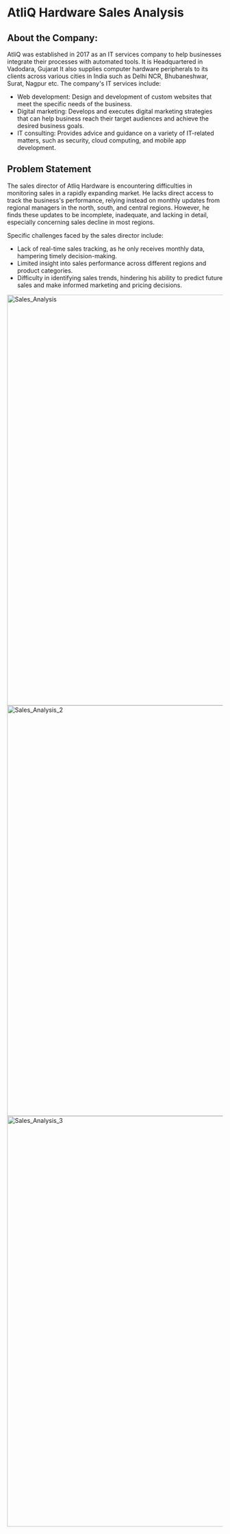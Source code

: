 # AtliQ Hardware Sales Analysis

## About the Company:

AtliQ was established in 2017 as an IT services company to help businesses integrate their processes with automated tools. It is Headquartered in Vadodara, Gujarat
It also supplies computer hardware peripherals to its clients across various cities in India such as Delhi NCR, Bhubaneshwar, Surat, Nagpur etc.
The company's IT services include:
* Web development:
Design and development of custom websites that meet the specific needs of the business.
* Digital marketing:
Develops and executes digital marketing strategies that can help business reach their target audiences and achieve the desired business goals.
* IT consulting:
Provides advice and guidance on a variety of IT-related matters, such as security, cloud computing, and mobile app development.

## Problem Statement

The sales director of Atliq Hardware is encountering difficulties in monitoring sales in a rapidly expanding market. He lacks direct access to track the business's performance, relying instead on monthly updates from regional managers in the north, south, and central regions. However, he finds these updates to be incomplete, inadequate, and lacking in detail, especially concerning sales decline in most regions.

Specific challenges faced by the sales director include:

*  Lack of real-time sales tracking, as he only receives monthly data, hampering timely decision-making.
*  Limited insight into sales performance across different regions and product categories.
*  Difficulty in identifying sales trends, hindering his ability to predict future sales and make informed marketing and pricing decisions.



<img width="959" alt="Sales_Analysis" src="https://github.com/Vidu054/AtliQ_Sales_Insight/assets/107995442/40951001-e36d-4a11-b9ce-6d8fbc39eee7">

<img width="959" alt="Sales_Analysis_2" src="https://github.com/Vidu054/AtliQ_Sales_Insight/assets/107995442/cea78a2c-2d54-49a5-91fa-599118307803">

<img width="959" alt="Sales_Analysis_3" src="https://github.com/Vidu054/AtliQ_Sales_Insight/assets/107995442/e6267c6c-6802-46be-b9fe-594921670a6a">
